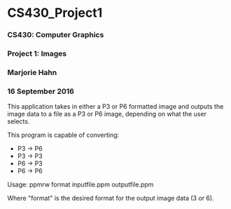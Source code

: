 # CS430_Project1
### CS430: Computer Graphics
### Project 1: Images
### Marjorie Hahn
### 16 September 2016

This application takes in either a P3 or P6 formatted image and outputs the
image data to a file as a P3 or P6 image, depending on what the user selects.

This program is capable of converting:
* P3 -> P6
* P3 -> P3
* P6 -> P3
* P6 -> P6

Usage: ppmrw format inputfile.ppm outputfile.ppm

Where "format" is the desired format for the output image data (3 or 6).
